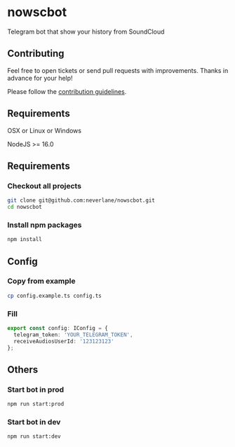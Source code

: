 # nowscbot
Telegram bot that show your history from SoundCloud

## Contributing
Feel free to open tickets or send pull requests with improvements. Thanks in advance for your help!

Please follow the [contribution guidelines](https://github.com/neverlane/nowscbot/blob/master/CONTRIBUTING.md).

## Requirements
OSX or Linux or Windows

NodeJS >= 16.0

## Requirements

### Checkout all projects
```sh
git clone git@github.com:neverlane/nowscbot.git
cd nowscbot
```

### Install npm packages
```sh
npm install
```

## Config

### Copy from example
```sh
cp config.example.ts config.ts
```

### Fill
```typescript
export const config: IConfig = {
  telegram_token: 'YOUR_TELEGRAM_TOKEN',
  receiveAudiosUserId: '123123123'
};
```

## Others

### Start bot in prod
```sh
npm run start:prod
```
### Start bot in dev
```sh
npm run start:dev
```
